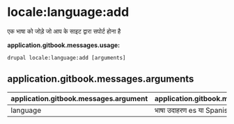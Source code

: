 # locale:language:add
एक भाषा को जोड़े जो आप के साइट द्वारा सपोर्ट होना है

**application.gitbook.messages.usage:**
```
drupal locale:language:add [arguments]
```

## application.gitbook.messages.arguments
application.gitbook.messages.argument | application.gitbook.messages.details
---------|-------------
language | भाषा उदाहरण es या Spanish
